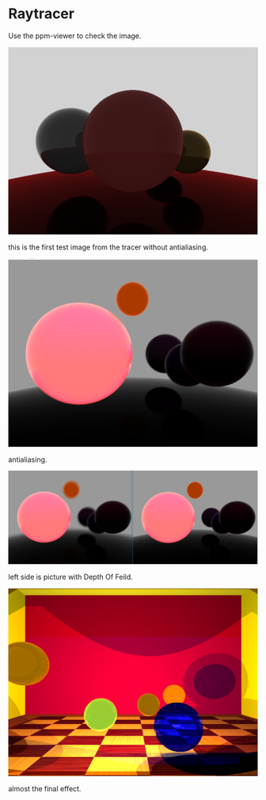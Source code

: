 # Raytracer

Use the ppm-viewer to check the image.


![sphere_world](https://github.com/grahy/Raytracer/blob/master/Raytrace/images/sphere_world_pers_1.png)

this is the first test image from the tracer without antialiasing. 

![sphere_world](https://github.com/grahy/Raytracer/blob/master/Raytrace/images/antialising.png) 

antialiasing.


![sphere_world](https://github.com/grahy/Raytracer/blob/master/Raytrace/images/DOF.png) 

left side is picture with Depth Of Feild.


![final_effect](https://github.com/grahy/Raytracer/blob/master/Raytrace/images/final_effect.png) 

almost the final effect.
